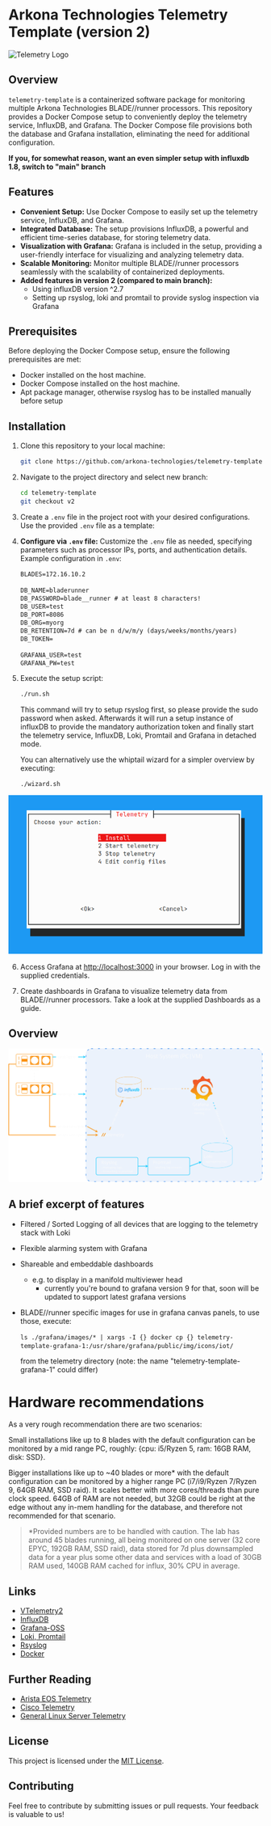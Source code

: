 # Arkona Technologies Telemetry Template (version 2)



![Telemetry Logo](.readme/blade-runner.png)

## Overview

`telemetry-template` is a containerized software package for monitoring multiple Arkona Technologies BLADE//runner processors. This repository provides a Docker Compose setup to conveniently deploy the telemetry service, InfluxDB, and Grafana. The Docker Compose file provisions both the database and Grafana installation, eliminating the need for additional configuration.

**If you, for somewhat reason, want an even simpler setup with influxdb 1.8, switch to "main" branch**

## Features

- **Convenient Setup:** Use Docker Compose to easily set up the telemetry service, InfluxDB, and Grafana.
- **Integrated Database:** The setup provisions InfluxDB, a powerful and efficient time-series database, for storing telemetry data.
- **Visualization with Grafana:** Grafana is included in the setup, providing a user-friendly interface for visualizing and analyzing telemetry data.
- **Scalable Monitoring:** Monitor multiple BLADE//runner processors seamlessly with the scalability of containerized deployments.
- **Added features in version 2 (compared to main branch):**
   - Using influxDB version ^2.7
   - Setting up rsyslog, loki and promtail to provide syslog inspection via Grafana

## Prerequisites

Before deploying the Docker Compose setup, ensure the following prerequisites are met:

- Docker installed on the host machine.
- Docker Compose installed on the host machine.
- Apt package manager, otherwise rsyslog has to be installed manually before setup

## Installation

1. Clone this repository to your local machine:

   ```bash
   git clone https://github.com/arkona-technologies/telemetry-template.git
   ```

2. Navigate to the project directory and select new branch:

   ```bash
   cd telemetry-template
   git checkout v2
   ```

3. Create a `.env` file in the project root with your desired configurations. Use the provided `.env` file as a template:

4. **Configure via `.env` file:** Customize the `.env` file as needed, specifying parameters such as processor IPs, ports, and authentication details. Example configuration in `.env`:

   ```env
   BLADES=172.16.10.2

   DB_NAME=bladerunner
   DB_PASSWORD=blade__runner # at least 8 characters!
   DB_USER=test
   DB_PORT=8086
   DB_ORG=myorg
   DB_RETENTION=7d # can be n d/w/m/y (days/weeks/months/years)
   DB_TOKEN=

   GRAFANA_USER=test
   GRAFANA_PW=test
   ```

5. Execute the setup script:

   ```bash
   ./run.sh
   ```

   This command will try to setup rsyslog first, so please provide the sudo password when asked. Afterwards it will run a setup instance of influxDB to provide the mandatory authorization token and finally start the telemetry service, InfluxDB, Loki, Promtail and Grafana in detached mode.

   You can alternatively use the whiptail wizard for a simpler overview by executing:
   ```bash
   ./wizard.sh
   ```

![Stack Overview](.readme/whiptail.png)

6. Access Grafana at [http://localhost:3000](http://localhost:3000) in your browser. Log in with the supplied credentials.

7. Create dashboards in Grafana to visualize telemetry data from BLADE//runner processors. Take a look at the supplied Dashboards as a guide.

## Overview

![Stack Overview](.readme/stack-overview.png)


<!-- ## Overview

```mermaid
graph LR
   classDef blade fill:#00214c,stroke:#f8a433,stroke-width:2px;
   classDef blade fill:#000,stroke:#f8a433,stroke-width:2px;
   grafana("Grafana")
   influxdb[("InfluxDB")]
   loki[("Loki")]
   promtail("Promtail")
   vtel("V//telemetry")
   rsyslog("Rsyslog \n Collects data from host")
   blade1("AT300 #1")
   blade2("AT300 #2")
   blade3("AT300 #3")
   bladen("AT300 #n")
   class blade1,blade2,blade3,bladen blade
   vtel -. subscribes data from .- blade1
   vtel -. subscribes data from .- blade2
   vtel -. subscribes data from .- blade3
   vtel -. subscribes data from .- bladen
   blade1 == sends logs to ==> Host
   blade2 == sends logs to ==> Host
   blade3 == sends logs to ==> Host
   bladen == sends logs to ==> Host
   subgraph Host
   direction TB
      
      vtel == pushes data to ==> influxdb
      influxdb == fetches data from ==> grafana
      promtail == aggregates data from ==> loki
      promtail 
      rsyslog == forwards logs to ==> promtail
   end
``` -->

## A brief excerpt of features

- Filtered / Sorted Logging of all devices that are logging to the telemetry stack with Loki
- Flexible alarming system with Grafana
- Shareable and embeddable dashboards
   - e.g. to display in a manifold multiviewer head
      - currently you're bound to grafana version 9 for that, soon will be updated to support latest grafana versions
- BLADE//runner specific images for use in grafana canvas panels, to use those, execute:

   `ls ./grafana/images/* | xargs -I {} docker cp {} telemetry-template-grafana-1:/usr/share/grafana/public/img/icons/iot/`

   from the telemetry directory (note: the name "telemetry-template-grafana-1" could differ)

# Hardware recommendations

As a very rough recommendation there are two scenarios:

Small installations like up to 8 blades with the default configuration can be monitored by a mid range PC, roughly: {cpu: i5/Ryzen 5, ram: 16GB RAM, disk: SSD}.

Bigger installations like up to ~40 blades or more* with the default configuration can be monitored by a higher range PC (i7/i9/Ryzen 7/Ryzen 9, 64GB RAM, SSD raid). It scales better with more cores/threads than pure clock speed. 64GB of RAM are not needed, but 32GB could be right at the edge without any in-mem handling for the database, and therefore not recommended for that scenario.

> *Provided numbers are to be handled with caution. The lab has around 45 blades running, all being monitored on one server (32 core EPYC, 192GB RAM, SSD raid), data stored for 7d plus downsampled data for a year plus some other data and services with a load of 30GB RAM used, 140GB RAM cached for influx, 30% CPU in average.

## Links

- [VTelemetry2](https://hub.docker.com/r/arkonatechnologies/vtelemetry2)
- [InfluxDB](https://hub.docker.com/_/influxdb)
- [Grafana-OSS](https://hub.docker.com/r/grafana/grafana-oss)
- [Loki, Promtail](https://grafana.com/docs/loki/latest/send-data/promtail/)
- [Rsyslog](https://www.rsyslog.com/doc/index.html)
- [Docker](https://www.docker.com/)

## Further Reading
- [Arista EOS Telemetry ](https://arista.my.site.com/AristaCommunity/s/article/streaming-eos-telemetry-states-to-influxdb)
- [Cisco Telemetry](https://ultraconfig.com.au/blog/cisco-telemetry-tutorial-with-telegraf-influxdb-and-grafana/)
- [General Linux Server Telemetry](https://community.hetzner.com/tutorials/server-monitoring-using-grafana-and-influxdb)

## License

This project is licensed under the [MIT License](LICENSE).

## Contributing

Feel free to contribute by submitting issues or pull requests. Your feedback is valuable to us!

